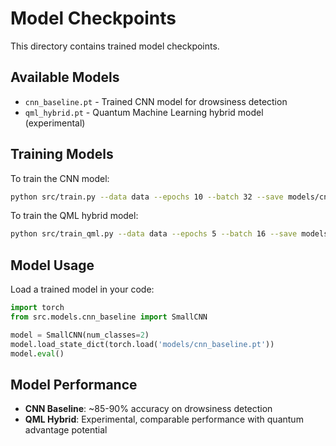# Model Checkpoints

This directory contains trained model checkpoints.

## Available Models

- `cnn_baseline.pt` - Trained CNN model for drowsiness detection
- `qml_hybrid.pt` - Quantum Machine Learning hybrid model (experimental)

## Training Models

To train the CNN model:

```bash
python src/train.py --data data --epochs 10 --batch 32 --save models/cnn_baseline.pt
```

To train the QML hybrid model:

```bash
python src/train_qml.py --data data --epochs 5 --batch 16 --save models/qml_hybrid.pt
```

## Model Usage

Load a trained model in your code:

```python
import torch
from src.models.cnn_baseline import SmallCNN

model = SmallCNN(num_classes=2)
model.load_state_dict(torch.load('models/cnn_baseline.pt'))
model.eval()
```

## Model Performance

- **CNN Baseline**: ~85-90% accuracy on drowsiness detection
- **QML Hybrid**: Experimental, comparable performance with quantum advantage potential
